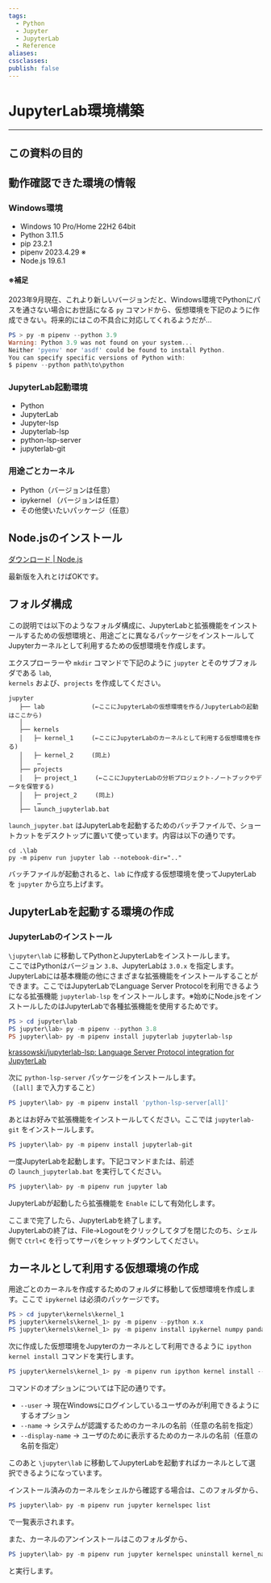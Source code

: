 ```yaml
---
tags:
  - Python
  - Jupyter
  - JupyterLab
  - Reference
aliases: 
cssclasses: 
publish: false
---
```

# JupyterLab環境構築

---

## この資料の目的

## 動作確認できた環境の情報

### Windows環境

- Windows 10 Pro/Home 22H2 64bit
- Python 3.11.5
- pip 23.2.1
- pipenv 2023.4.29 ※
- Node.js 19.6.1

#### ※補足

2023年9月現在、これより新しいバージョンだと、Windows環境でPythonにパスを通さない場合にお世話になる `py` コマンドから、仮想環境を下記のように作成できない。将来的にはこの不具合に対応してくれるようだが…

```Powershell
PS > py -m pipenv --python 3.9
Warning: Python 3.9 was not found on your system...
Neither 'pyenv' nor 'asdf' could be found to install Python.
You can specify specific versions of Python with:
$ pipenv --python path\to\python
```

### JupyterLab起動環境

- Python 
- JupyterLab 
- Jupyter-lsp 
- Jupyterlab-lsp 
- python-lsp-server 
- jupyterlab-git 

### 用途ごとカーネル

- Python（バージョンは任意）
- ipykernel （バージョンは任意）
- その他使いたいパッケージ（任意）

## Node.jsのインストール

[ダウンロード | Node.js](https://nodejs.org/ja/download/)

最新版を入れとけばOKです。

## フォルダ構成

この説明では以下のようなフォルダ構成に、JupyterLabと拡張機能をインストールするための仮想環境と、用途ごとに異なるパッケージをインストールしてJupyterカーネルとして利用するための仮想環境を作成します。

エクスプローラーや `mkdir` コマンドで下記のように `jupyter` とそのサブフォルダである `lab`,  
`kernels` および、`projects` を作成してください。

```
jupyter
   ├── lab             (←ここにJupyterLabの仮想環境を作る/JupyterLabの起動はここから)
   │   
   ├── kernels
   │   ├─ kernel_1     (←ここにJupyterLabのカーネルとして利用する仮想環境を作る)
   │   ├─ kernel_2     (同上)
   │    …
   ├── projects
   │   ├─ project_1     (←ここにJupyterLabの分析プロジェクト-ノートブックやデータを保管する)
   │   ├─ project_2     (同上)
   │    …
   ├── launch_jupyterlab.bat  
```

`launch_jupyter.bat` はJupyterLabを起動するためのバッチファイルで、ショートカットをデスクトップに置いて使っています。内容は以下の通りです。


```batch
cd .\lab
py -m pipenv run jupyter lab --notebook-dir=".."
```

バッチファイルが起動されると、`lab` に作成する仮想環境を使ってJupyterLabを `jupyter` から立ち上げます。

## JupyterLabを起動する環境の作成

### JupyterLabのインストール

`\jupyter\lab` に移動してPythonとJupyterLabをインストールします。  
ここではPythonはバージョン `3.8`、JupyterLabは `3.0.x` を指定します。JupyterLabには基本機能の他にさまざまな拡張機能をインストールすることができます。ここではJupyterLabでLanguage Server Protocolを利用できるようになる拡張機能 `jupyterlab-lsp` をインストールします。※始めにNode.jsをインストールしたのはJupyterLabで各種拡張機能を使用するためです。

```powershell
PS > cd jupyter\lab
PS jupyter\lab> py -m pipenv --python 3.8
PS jupyter\lab> py -m pipenv install jupyterlab jupyterlab-lsp
```


[krassowski/jupyterlab-lsp: Language Server Protocol integration for JupyterLab](https://github.com/krassowski/jupyterlab-lsp)

次に `python-lsp-server` パッケージをインストールします。  
（`[all]` まで入力すること）

```powershell
PS jupyter\lab> py -m pipenv install 'python-lsp-server[all]'
```


あとはお好みで拡張機能をインストールしてください。ここでは `jupyterlab-git` をインストールします。

```powershell
PS jupyter\lab> py -m pipenv install jupyterlab-git
```


一度JupyterLabを起動します。下記コマンドまたは、前述の `launch_jupyterlab.bat` を実行してください。

```powershell
PS jupyter\lab> py -m pipenv run jupyter lab
```

JupyterLabが起動したら拡張機能を `Enable` にして有効化します。

ここまで完了したら、JupyterLabを終了します。  
JupyterLabの終了は、File→Logoutをクリックしてタブを閉じたのち、シェル側で `Ctrl+C` を行ってサーバをシャットダウンしてください。

## カーネルとして利用する仮想環境の作成

用途ごとのカーネルを作成するためのフォルダに移動して仮想環境を作成します。ここで `ipykernel` は必須のパッケージです。

```powershell
PS > cd jupyter\kernels\kernel_1
PS jupyter\kernels\kernel_1> py -m pipenv --python x.x
PS jupyter\kernels\kernel_1> py -m pipenv install ipykernel numpy pandas ...
```

次に作成した仮想環境をJupyterのカーネルとして利用できるように `ipython kernel install` コマンドを実行します。

```powershell
PS jupyter\kernels\kernel_1> py -m pipenv run ipython kernel install --user --name=kernel_name --display-name=display_name
```

コマンドのオプションについては下記の通りです。

- `--user` → 現在Windowsにログインしているユーザのみが利用できるようにするオプション
- `--name` → システムが認識するためのカーネルの名前（任意の名前を指定）
- `--display-name` → ユーザのために表示するためのカーネルの名前（任意の名前を指定）

このあと `\jupyter\lab` に移動してJupyterLabを起動すればカーネルとして選択できるようになっています。

インストール済みのカーネルをシェルから確認する場合は、このフォルダから、

```powershell
PS jupyter\lab> py -m pipenv run jupyter kernelspec list
```

で一覧表示されます。

また、カーネルのアンインストールはこのフォルダから、

```powershell
PS jupyter\lab> py -m pipenv run jupyter kernelspec uninstall kernel_name
```

と実行します。
